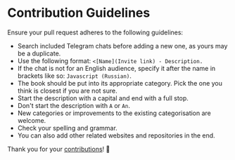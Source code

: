 # Contribution Guidelines
Ensure your pull request adheres to the following guidelines:
- Search included Telegram chats before adding a new one, as yours may be a duplicate.
- Use the following format: `<[Name](Invite link) - Description.`
- If the chat is not for an English audience, specify it after the name in brackets like so: `Javascript (Russian)`.
- The book should be put into its appropriate category. Pick the one you think is closest if you are not sure.
- Start the description with a capital and end with a full stop.
- Don't start the description with `A` or `An`.
- New categories or improvements to the existing categorisation are welcome.
- Check your spelling and grammar.
- You can also add other related websites and repositories in the end.

Thank you for your [contributions](../../edit/master/readme.md)! 💜